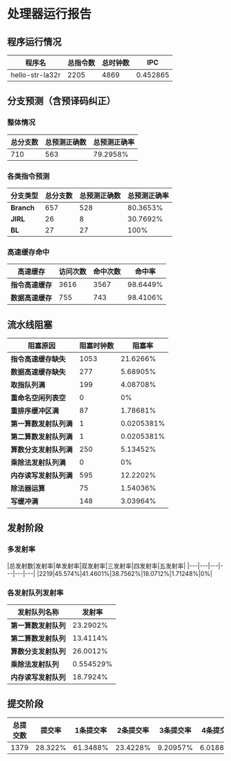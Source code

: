 # 处理器运行报告
## 程序运行情况
|程序名|总指令数|总时钟数|IPC|
|---|---|---|---|
|hello-str-la32r|2205|4869|0.452865|

## 分支预测（含预译码纠正）
### 整体情况
|总分支数|总预测正确数|总预测正确率|
|---|---|---|
|710|563|79.2958%|

### 各类指令预测
|分支类型|总分支数|总预测正确数|总预测正确率|
|---|---|---|---|
|**Branch**| 657 | 528 | 80.3653%|
|**JIRL**| 26 | 8 | 30.7692%|
|**BL**| 27 | 27 | 100%|

### 高速缓存命中
|高速缓存|访问次数|命中次数|命中率|
|---|---|---|---|
|**指令高速缓存**| 3616 | 3567 | 98.6449%|
|**数据高速缓存**| 755 | 743 | 98.4106%|
## 流水线阻塞
|阻塞原因|阻塞时钟数|阻塞率|
|---|---|---|
|**指令高速缓存缺失**| 1053 | 21.6266%|
|**数据高速缓存缺失**| 277 | 5.68905%|
|**取指队列满**| 199 | 4.08708%|
|**重命名空闲列表空**|0 | 0%|
|**重排序缓冲区满**|87 | 1.78681%|
|**第一算数发射队列满**|1 | 0.0205381%|
|**第二算数发射队列满**|1 | 0.0205381%|
|**算数分支发射队列满**|250 | 5.13452%|
|**乘除法发射队列满**|0 | 0%|
|**内存读写发射队列满**|595 | 12.2202%|
|**除法器运算**|75 | 1.54036%|
|**写缓冲满**|148 | 3.03964%|

## 发射阶段
### 多发射率
|总发射数|发射率|单发射率|双发射率|三发射率|四发射率|五发射率|
|---|---|---|---|---|---|
|2219|45.574%|41.4601%|38.7562%|18.0712%|1.71248%|0%|

### 各发射队列发射率
|发射队列名称|发射率|
|---|---|
|**第一算数发射队列**|23.2902%|
|**第二算数发射队列**|13.4114%|
|**算数分支发射队列**|26.0012%|
|**乘除法发射队列**|0.554529%|
|**内存读写发射队列**|18.7924%|

## 提交阶段
|总提交数|提交率|1条提交率|2条提交率|3条提交率|4条提交率|
|---|---|---|---|---|---|
|1379|28.322%|61.3488%|23.4228%|9.20957%|6.01885%|
